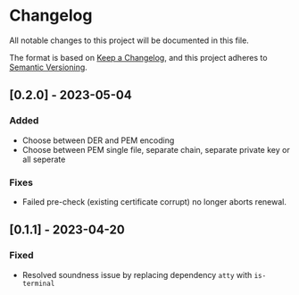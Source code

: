 # Changelog

All notable changes to this project will be documented in this file.

The format is based on [Keep a Changelog](https://keepachangelog.com/en/1.0.0/),
and this project adheres to [Semantic Versioning](https://semver.org/spec/v2.0.0.html).

## [0.2.0] - 2023-05-04

### Added
 - Choose between DER and PEM encoding
 - Choose between PEM single file, separate chain, separate private key or all seperate

### Fixes
 - Failed pre-check (existing certificate corrupt) no longer aborts renewal.

## [0.1.1] - 2023-04-20

### Fixed
 - Resolved soundness issue by replacing dependency `atty` with `is-terminal`
